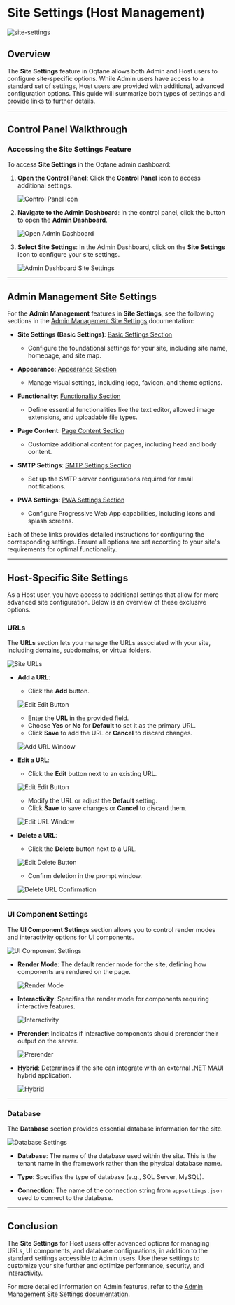 # Site Settings (Host Management)

![site-settings](./assets/site-settings.png)

## Overview

The **Site Settings** feature in Oqtane allows both Admin and Host users to configure site-specific options. While Admin users have access to a standard set of settings, Host users are provided with additional, advanced configuration options. This guide will summarize both types of settings and provide links to further details.

---

## Control Panel Walkthrough

### Accessing the Site Settings Feature

To access **Site Settings** in the Oqtane admin dashboard:

1. **Open the Control Panel**: Click the **Control Panel** icon to access additional settings.

   ![Control Panel Icon](./assets/control-panel-button.png)

2. **Navigate to the Admin Dashboard**: In the control panel, click the button to open the **Admin Dashboard**.

   ![Open Admin Dashboard](./assets/control-panel-admin-dashboard-button.png)

3. **Select Site Settings**: In the Admin Dashboard, click on the **Site Settings** icon to configure your site settings.

   ![Admin Dashboard Site Settings](./assets/admin-dashboard-site-settings.png)

---

## Admin Management Site Settings

For the **Admin Management** features in **Site Settings**, see the following sections in the [Admin Management Site Settings](../site/site-settings.md) documentation:

- **Site Settings (Basic Settings)**: [Basic Settings Section](../site/site-settings.md#site-settings)
  - Configure the foundational settings for your site, including site name, homepage, and site map.

- **Appearance**: [Appearance Section](../site/site-settings.md#appearance)
  - Manage visual settings, including logo, favicon, and theme options.

- **Functionality**: [Functionality Section](../site/site-settings.md#functionality)
  - Define essential functionalities like the text editor, allowed image extensions, and uploadable file types.

- **Page Content**: [Page Content Section](../site/site-settings.md#page-content)
  - Customize additional content for pages, including head and body content.

- **SMTP Settings**: [SMTP Settings Section](../site/site-settings.md#smtp-settings)
  - Set up the SMTP server configurations required for email notifications.

- **PWA Settings**: [PWA Settings Section](../site/site-settings.md#pwa-settings)
  - Configure Progressive Web App capabilities, including icons and splash screens.

Each of these links provides detailed instructions for configuring the corresponding settings. Ensure all options are set according to your site's requirements for optimal functionality.

---

## Host-Specific Site Settings

As a Host user, you have access to additional settings that allow for more advanced site configuration. Below is an overview of these exclusive options.

### URLs

The **URLs** section lets you manage the URLs associated with your site, including domains, subdomains, or virtual folders.

![Site URLs](./assets/site-settings-site-urls.png)

- **Add a URL**:
  - Click the **Add** button.
 
   ![Edit Edit Button](./assets/site-settings-site-urls-add-button.png)

  - Enter the **URL** in the provided field.
  - Choose **Yes** or **No** for **Default** to set it as the primary URL.
  - Click **Save** to add the URL or **Cancel** to discard changes.

   ![Add URL Window](./assets/site-settings-site-urls-add-window.png)

- **Edit a URL**:
  - Click the **Edit** button next to an existing URL.
 
   ![Edit Edit Button](./assets/site-settings-site-urls-edit-button.png)

  - Modify the URL or adjust the **Default** setting.
  - Click **Save** to save changes or **Cancel** to discard them.

   ![Edit URL Window](./assets/site-settings-site-urls-edit-window.png)

- **Delete a URL**:
  - Click the **Delete** button next to a URL.
 
   ![Edit Delete Button](./assets/site-settings-site-urls-delete-button.png)

  - Confirm deletion in the prompt window.

   ![Delete URL Confirmation](./assets/site-settings-site-urls-delete-confirmation-window.png)

---

### UI Component Settings

The **UI Component Settings** section allows you to control render modes and interactivity options for UI components.

![UI Component Settings](./assets/site-settings-ui-component-settings.png)

- **Render Mode**: The default render mode for the site, defining how components are rendered on the page.
  
   ![Render Mode](./assets/site-settings-ui-component-settings-render-mode.png)

- **Interactivity**: Specifies the render mode for components requiring interactive features.

   ![Interactivity](./assets/site-settings-ui-component-settings-interactivity.png)

- **Prerender**: Indicates if interactive components should prerender their output on the server.

   ![Prerender](./assets/site-settings-ui-component-settings-prerender.png)

- **Hybrid**: Determines if the site can integrate with an external .NET MAUI hybrid application.

   ![Hybrid](./assets/site-settings-ui-component-settings-hybrid.png)

---

### Database

The **Database** section provides essential database information for the site.

![Database Settings](./assets/site-settings-database.png)

- **Database**: The name of the database used within the site. This is the tenant name in the framework rather than the physical database name.

- **Type**: Specifies the type of database (e.g., SQL Server, MySQL).

- **Connection**: The name of the connection string from `appsettings.json` used to connect to the database.

---

## Conclusion

The **Site Settings** for Host users offer advanced options for managing URLs, UI components, and database configurations, in addition to the standard settings accessible to Admin users. Use these settings to customize your site further and optimize performance, security, and interactivity.

For more detailed information on Admin features, refer to the [Admin Management Site Settings documentation](../site/site-settings.md).

